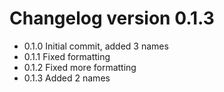 # Changelog version 0.1.3
- 0.1.0 Initial commit, added 3 names
- 0.1.1 Fixed formatting
- 0.1.2 Fixed more formatting
- 0.1.3 Added 2 names
